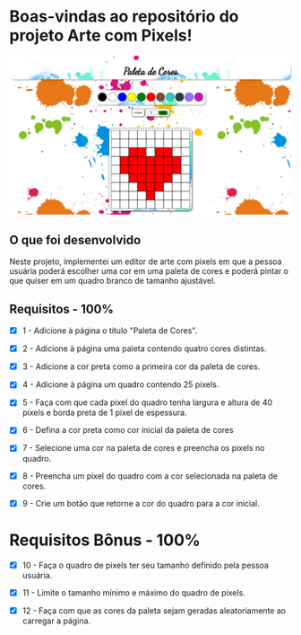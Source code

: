 # Boas-vindas ao repositório do projeto Arte com Pixels!

![Tela do Projeto](/tela-projeto-pixel-art.jpeg)

## O que foi desenvolvido 


Neste projeto, implementei um editor de arte com pixels em que a pessoa usuária poderá escolher uma cor em uma paleta de cores e poderá pintar o que quiser em um quadro branco de tamanho ajustável.


## Requisitos - 100%


- [x] 1 - Adicione à página o título "Paleta de Cores".

- [x] 2 - Adicione à página uma paleta contendo quatro cores distintas.

- [x] 3 - Adicione a cor preta como a primeira cor da paleta de cores.

- [x] 4 - Adicione à página um quadro contendo 25 pixels.

- [x] 5 - Faça com que cada pixel do quadro tenha largura e altura de 40 pixels e borda preta de 1 pixel de espessura.

- [x] 6 - Defina a cor preta como cor inicial da paleta de cores

- [x] 7 - Selecione uma cor na paleta de cores e preencha os pixels no quadro.

- [x] 8 - Preencha um pixel do quadro com a cor selecionada na paleta de cores.

- [x] 9 - Crie um botão que retorne a cor do quadro para a cor inicial.


# Requisitos Bônus - 100%


- [x] 10 - Faça o quadro de pixels ter seu tamanho definido pela pessoa usuária.

- [x] 11 - Limite o tamanho mínimo e máximo do quadro de pixels.

- [x] 12 - Faça com que as cores da paleta sejam geradas aleatoriamente ao carregar a página.


